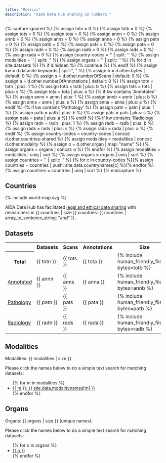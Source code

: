 ```yaml
---
title: "Metrics"
description: "AIDA Data Hub sharing in numbers."
---
```

{% capture ignored %}
  {% assign totn = 0 %}
  {% assign totb = 0 %}
  {% assign tots = 0 %}
  {% assign tota = 0 %}
  {% assign annn = 0 %}
  {% assign annb = 0 %}
  {% assign anns = 0 %}
  {% assign anna = 0 %}
  {% assign patn = 0 %}
  {% assign patb = 0 %}
  {% assign pats = 0 %}
  {% assign pata = 0 %}
  {% assign radn = 0 %}
  {% assign radb = 0 %}
  {% assign rads = 0 %}
  {% assign rada = 0 %}
  {% assign country-codes = '' | split: '' %}
  {% assign modalities = '' | split: '' %}
  {% assign organs = '' | split: '' %}
  {% for d in site.datasets %}
    {% if d.hidden %}
      {% continue %}
    {% endif %}
    {% assign kw = d.datacite.keywords | split:", " %}
    {% assign b = d.other.bytes | default: 0 %}
    {% assign s = d.other.numberOfScans | default: 0 %}
    {% assign a = d.other.numberOfAnnotations | default: 0 %}
    {% assign totn = totn | plus: 1 %}
    {% assign totb = totb | plus: b %}
    {% assign tots = tots | plus: s %}
    {% assign tota = tota | plus: a %}
    {% if kw contains 'Annotated' %}
      {% assign annn = annn | plus: 1 %}
      {% assign annb = annb | plus: b %}
      {% assign anns = anns | plus: s %}
      {% assign anna = anna | plus: a %}
    {% endif %}
    {% if kw contains 'Pathology' %}
      {% assign patn = patn | plus: 1 %}
      {% assign patb = patb | plus: b %}
      {% assign pats = pats | plus: s %}
      {% assign pata = pata | plus: a %}
    {% endif %}
    {% if kw contains 'Radiology' %}
      {% assign radn = radn | plus: 1 %}
      {% assign radb = radb | plus: b %}
      {% assign rads = rads | plus: s %}
      {% assign rada = rada | plus: a %}
    {% endif %}
    {% assign country-codes = country-codes | concat: d.other.countries-shared %}
    {% assign modalities = modalities | concat: d.other.modality %}
    {% assign o = d.other.organ | map: "name" %}
    {% assign organs = organs | concat: o %}
  {% endfor %}
  {% assign modalities = modalities | uniq | sort %}
  {% assign organs = organs | uniq | sort %}
  {% assign countries = '' | split: '' %}
  {% for c in country-codes %}{% assign countries = countries | push: site.data.countrynames[c] %}{% endfor %}
  {% assign countries = countries | uniq | sort %}
{% endcapture %}
## Countries
{% include world-map.svg %}

AIDA Data Hub has facilitated [legal and ethical data sharing](../sharing/overview/#share-outside-of-aida) with researchers in {{ countries | size }} countries:
{{ countries | array_to_sentence_string: "and" }}.

## Datasets
<table class="info-box">
  <tr><th></th><th>Datasets</th><th>Scans</th><th>Annotations</th><th>Size</th></tr>
  <tr>
    <th>Total</th>
    <td>{{ totn }}</td>
    <td>{{ tots }}</td>
    <td>{{ tota }}</td>
    <td>{% include human_friendly_filesize bytes=totb %}</td>
  </tr>
  <tr>
    <td><a href="/search?q=Annotated">Annotated</a></td>
    <td>{{ annn }}</td>
    <td>{{ anns }}</td>
    <td>{{ anna }}</td>
    <td>{% include human_friendly_filesize bytes=annb %}</td>
  </tr>
  <tr>
    <td><a href="/search?q=Subject:Pathology">Pathology</a></td>
    <td>{{ patn }}</td>
    <td>{{ pats }}</td>
    <td>{{ pata }}</td>
    <td>{% include human_friendly_filesize bytes=patb %}</td>
  </tr>
  <tr>
    <td><a href="/search?q=Subject:Radiology">Radiology</a></td>
    <td>{{ radn }}</td>
    <td>{{ rads }}</td>
    <td>{{ rada }}</td>
    <td>{% include human_friendly_filesize bytes=radb %}</td>
  </tr>
</table>

## Modalities
Modalities: {{ modalities | size }}.

Please click the names below to do a simple text search for matching datasets:

<ul>
{% for m in modalities %}
  <li><a href="../search?q=Modality:{{ m }}">{{ m }}: {{ site.data.modalitynames[m] }}</a></li>
{% endfor %}
</ul>

## Organs
Organs: {{ organs | size }} (unique names).

Please click the names below to do a simple text search for matching datasets:

<ul>
{% for o in organs %}
  <li><a href="/search?q=Organ:{{ o }}">{{ o }}</a></li>
{% endfor %}
</ul>

